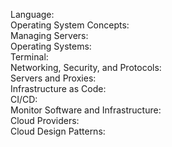 Language:  
Operating System Concepts:  
Managing Servers:  
Operating Systems:  
Terminal:  
Networking, Security, and Protocols:  
Servers and Proxies:  
Infrastructure as Code:  
CI/CD:  
Monitor Software and Infrastructure:  
Cloud Providers:  
Cloud Design Patterns:  